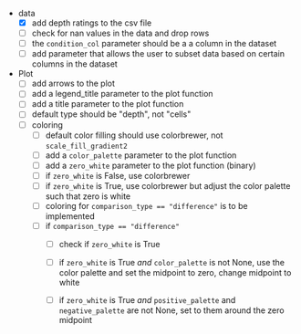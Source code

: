 - data
    - [x] add depth ratings to the csv file
    - [ ] check for nan values in the data and drop rows
    - [ ] the `condition_col` parameter should be a a column in the dataset
    - [ ] add  parameter that allows the user to subset data based on certain columns in the dataset   

- Plot
    - [ ] add arrows to the plot
    - [ ] add a legend_title parameter to the plot function
    - [ ] add a title parameter to the plot function
    - [ ] default type should be "depth", not "cells"
    - [ ] coloring
        - [ ] default color filling should use colorbrewer, not `scale_fill_gradient2`
        - [ ] add a `color_palette` parameter to the plot function
        - [ ] add a `zero_white` parameter to the plot function (binary)
        - [ ] if `zero_white` is False, use colorbrewer
        - [ ] if `zero_white` is True, use colorbrewer but adjust the color palette such that zero is white
        - [ ] coloring for `comparison_type == "difference"` is to be implemented
        - [ ] if `comparison_type == "difference"`
            - [ ] check if `zero_white` is True
            - [ ] if `zero_white` is True *and* `color_palette` is not None, use the color palette and set the midpoint to zero, change midpoint to white
            - [ ] if `zero_white` is True *and* `positive_palette` and `negative_palette` are not None, set to them around the zero midpoint
            